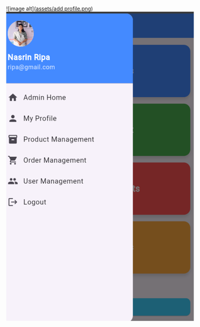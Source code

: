 ![image alt]([assets/add profile.png](https://github.com/Nasrinjaha/FlutterEcomHub/blob/937bb54ef2ce5553c175109b642dbb4d666762cd/flutter_ecommerce_application/assets/images/dashboard.png))
![image alt](https://github.com/Nasrinjaha/FlutterEcomHub/blob/a103bed26dd70d42896f4b672b262d9f336b7a61/sidebar.png)
